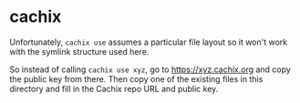 # cachix

Unfortunately, `cachix use` assumes a particular file layout so it won't work with the symlink structure used here.

So instead of calling `cachix use xyz`, go to https://xyz.cachix.org and copy the public key from there. Then copy one of the existing files in this directory and fill in the Cachix repo URL and public key.
